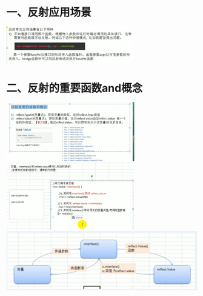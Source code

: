 

# 一、反射应用场景

<img src="pic/class3反射相关函数转换.assets/image-20220927104803985.png" alt="image-20220927104803985" style="zoom:33%;" />

# 二、反射的重要函数and概念

<img src="pic/class3反射相关函数转换.assets/image-20220927105400092.png" alt="image-20220927105400092" style="zoom:33%;" />

<img src="pic/class3反射相关函数转换.assets/image-20220927104539900.png" alt="image-20220927104539900" style="zoom:33%;" />



<img src="pic/class3反射相关函数转换.assets/image-20220927104707016.png" alt="image-20220927104707016" style="zoom: 50%;" />

